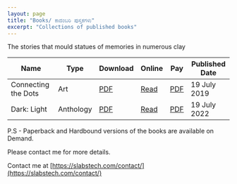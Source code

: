 ```yaml
---
layout: page
title: "Books/ ಕಾದಂಬರಿ ಪುಸ್ತಕಗಳು"
excerpt: "Collections of published books"
---
```

The stories that mould statues of memories in numerous clay

| Name                | Type      | Download                                                      | Online                                               | Pay                                              | Published Date |
|---------------------|-----------|---------------------------------------------------------------|------------------------------------------------------|--------------------------------------------------|----------------|
| Connecting the Dots | Art       | [PDF](https://gaganyatri.com/assets/pdf/ctd_vol_1.PDF)        | [Read](https://slabstech.com/connectingthedots.com/) | [PDF](https://buy.stripe.com/00g3fZf6E5C27Is8wC) | 19 July 2019   |
| Dark: Light         | Anthology | [PDF](https://gaganyatri.com/assets/pdf/dark_light_vol_1.PDF) | [Read](https://gaganyatri.com/dark_light)            | [PDF](https://buy.stripe.com/aEUeYH2jS1lMfaU3ch) | 19 July 2022   |



P.S - Paperback and Hardbound versions of the books are available on Demand. 

Please contact me for more details.

Contact me at [https://slabstech.com/contact/](https://slabstech.com/contact/)

<!--
| Expedition          | Poem      | [PDF](https://gaganyatri.com/assets/pdf/exp56_vol_1.PDF)      | [Link]({{ site.baseurl }}{% link _posts/books/publish/2019-03-20-exp56.md %}) | [Ebook](https://amzn.to/3N5JcmY)| 7 Jun 2019     |
| Why                 | Novel      | [PDF](https://gaganyatri.com/assets/pdf/why_vol_1.PDF)    | [Link]({{ site.baseurl }}{% link _posts/books/publish/2019-03-20-why.md %})    | [Ebook](https://amzn.to/2PUILxX)  | 22 Dec 2018    |
| ಅಲೆಮಾರಿ / Wandern    | Travelogue | [PDF](https://gaganyatri.com/assets/pdf/travel_vol_1.PDF) | [Link]({{ site.baseurl }}{% link _posts/books/publish/2019-03-29-travel.md %}) | [Ebook](https://amzn.to/312nYzJ)  | 7 Jun 2019     |
-->

<!-- 
Book Rank - 
Dark Light - Sep 15 2022
907,120 in Books
7,371 in Anthologies
425,662 in Foreign Language Fiction
-->
